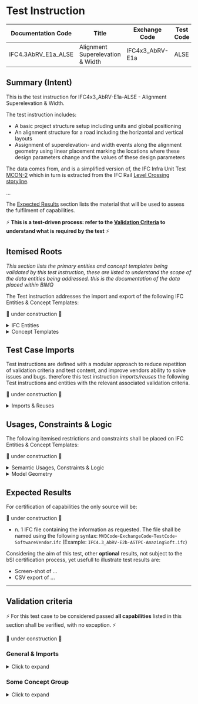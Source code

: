 # Test Instruction

| Documentation Code  | Title                            | Exchange Code   | Test Code | Author        | Data Owner | Version | Date       |
| ------------------- | -------------------------------- | --------------- | --------- | ------------- | ---------- | ------- | ---------- |
| IFC4.3AbRV_E1a_ALSE | Alignment Superelevation & Width | IFC4x3_AbRV-E1a | ALSE      | Lars WIkström | FTIA?      | 1.0     | 07.01.2022 |


## Summary (Intent)

This is the test instruction for IFC4x3_AbRV-E1a-ALSE - Alignment Superelevation & Width.

The test instruction includes:

- A basic project structure setup including units and global positioning
- An alignment structure for a road including the horizontal and vertical layouts
- Assignment of superelevation- and width events along the alignment geometry using linear placement marking the locations where these design parameters change and the values of these design parameters

The data comes from, and is a simplified version of, the IFC Infra Unit Test [MCON-2](https://github.com/bSI-InfraRoom/IFC-infra-unit-test/tree/main/MCON-2) which in turn is extracted from the IFC Rail [Level Crossing storyline](https://github.com/IFCRail/IFC-Rail-Unit-Test/tree/master/8_Storylines%20Test%20(SL)/SL08_Level%20Crossing). 

...

The [Expected Results](#Expected-Results) section lists the material that will be used to assess the fulfilment of capabilities.

:zap: **This is a test-driven process: refer to the [Validation Criteria](#Validation-Criteria) to understand what is required by the test** :zap:

## Itemised Roots
*This section lists the primary entities and concept templates being validated by this test instruction, these are listed to understand the scope of the data entities being addressed. this is the documentation of the data placed within BIMQ*

The Test instruction addresses the import and export of the following IFC Entities & Concept Templates:

:construction: under construction :construction:

<details><summary>IFC Entities</summary>

These entities represent a test-specific subset of the wider AbRV_Ex exchange and the overall AbRV MVD. **The scope of the test shall not be used as a definitive scope of the exchange, or of the entire MVD.**

- Inherited from impported tests:
  - *IfcProject*
  - *IfcSite*
  - *IfcRoad*
  - *IfcAlignment*
  - *IfcAlignmentHorizontal*
  - *IfcAlignmentVertical*
  - *IfcAlignmentSegment*
  - *IfcAlignmentHorizontalSegment*
  - *IfcAlignmentVerticalSegment*
  - *IfcContext*

- For this test instruction:
  - *IfcFacilityPart*
  - *IfcAnnotation*
  - *IfcPropertySet*
  - *IfcPropertySingleValue*
  - *IfcPropertyEnumeratedValue*


</details>

<details><summary>Concept Templates</summary>

These concept templates represent a test-specific subset of the wider AbRV_Ex exchange and the overall AbRV MVD, that must be correctly exported to meet the validation criteria. **The scope of the test shall not be used as a definitive scope of the exchange, or of the entire MVD.**

- Inherited from imported tests:
  - *Project Units*
  - *Project Representation Context*
  - *Project Global Positioning*
  - *Spatial Decomposition*
  - *Spatial Composition*
  - *Spatial Container*
  - *Alignment Decomposition*
  - *Alignment Geometry Gradient*
  - Product Local Placement*

- For this test instruction:
  - *Product Linear Placement*
  - *Property Sets for Objects*


</details>

## Test Case Imports
Test instructions are defined with a modular approach to reduce repetition of validation criteria and test content, and improve vendors ability to solve issues and bugs. therefore this test instruction *imports/reuses* the following Test instructions and entities with the relevant associated validation criteria.

:construction: under construction :construction:

<details><summary>Imports & Reuses</summary>

| TI Code                                                      | Test Instruction Title          | Comments                                                     |
| ------------------------------------------------------------ | ------------------------------- | ------------------------------------------------------------ |
| [**IFC4x3_AbRV-E1a-ALIN**](https://github.com/bSI-InfraRoom/MVD-Infra-Test-Instructions/blob/develop/E1a-ARSE/ALIN) | Alignment Infrastructure Curves | Including all dependencies, i.e. E0_SSRD, E0_SSSI and E0_MSTP |

</details>

## Usages, Constraints & Logic
The following itemised restrictions and constraints shall be placed on IFC Entities & Concept Templates:

:construction: under construction :construction:

<details><summary>Semantic Usages, Constraints & Logic</summary>

The following itemised Usages, Constraints & Logic are normative entries within the AbRV MVD and MUST be satisfied to meet the defined validation criteria

- IfcAnnotation/SUPERELEVATIONEVENT
    - *Each superelevation event shall have a linear placement relative to the alignment curve according to CT Product Linear Placement*
    - *Each superelevation event shall have one instance of Pset_Superelevation attached according to CT Property Sets for Objects*
    - *Each instance of Pset_Superelevation shall have values for properties Side, Superelevation and TransitionSuperelevation*

- IfcAnnotation/WIDTHEVENT
    - *Each width event shall have a linear placement relative to the alignment curve according to CT Product Linear Placement**
    - *Each width event shall have one instance of Pset_Width attached according to CT Property Sets for Objects**
    - *Each instance of Pset_Superelevation shall have values for properties Side, NominalWidth and TransitionWidth*

</details>

<details><summary>Model Geometry</summary>
The Test case requires the following additional checks related to Model Geometry:

- *Constraint*

</details>

## Expected Results

For certification of capabilities the only source will be:

:construction: under construction :construction:

- n. 1 IFC file containing the information as requested. The file shall be named using the following syntax: `MVDCode`-`ExchangeCode`-`TestCode`-`SoftwareVendor`.`ifc` (Example: `IFC4.3_AbRV-E2b-ASTPC-AmazingSoft.ifc`)

Considering the aim of this test, other **optional** results, not subject to the bSI certification process, yet usefull to illustrate test results are:
- Screen-shot of ...
- CSV export of ...

---

## Validation criteria
:zap: For this test case to be considered passed **all capabilities** listed in this section shall be verified, with no exception. :zap:

:construction: under construction :construction:

### General & Imports

<details><summary>Click to expand</summary>

- All the concept templates must be correctly implemented as presented in the validation criteria
- At least 1 instance of each entity listed in [Itemised Roots](#Itemised-Roots) is present in the file.


#### Imports
| **TI Code**        | **Criteria Codes** | *COMMENT**                                         |
|--------------------|--------------------|----------------------------------------------------|
| IFC4.3AbRV_E0_MSTP | ALL CRITERIA       | As outlined in the dataset [Imported Entities Table](Dataset/README.md#Imported-Entities-Table) |


#### General
| **ID**  | **CRITERIA**                                        | **VALUE**                                     | **COMMENT** |
|---------|-----------------------------------------------------|-----------------------------------------------|-------------|
| GENE_01 | All requested entities are present in the IFC model | per [Entities Table](Dataset/README.md#Entities-Table) |    |

</details>

### Some Concept Group

<details><summary>Click to expand</summary>
Criteria around the representation of 'Some Concept'

| **ID**  | **CRITERIA**                                        | **VALUE**                                | **COMMENT** |
|---------|-----------------------------------------------------|------------------------------------------|-------------|
| XXXX_01 | A Criteria to follow                               | its expected value or outcome            |             |

</details>
